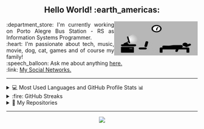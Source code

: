 <h2 align="center">Hello World! :earth_americas:</h2>

<img src="https://github.com/lucasrmagalhaes/lucasrmagalhaes/blob/master/assets/days.gif" width="220px" height="90" align="right" alt="Routine">

<p align="justify">
  :department_store: I'm currently working on Porto Alegre Bus Station - RS as Information Systems Programmer.<br />
  :heart: I'm passionate about tech, music, movie, dog, cat, games and of course my family!<br />
  :speech_balloon: Ask me about anything <a href="https://github.com/lucasrmagalhaes/lucasrmagalhaes/issues">here.</a><br />
  :link: <a href="https://linktr.ee/lucasrmagalhaes">My Social Networks.</a><br />
</p>

<hr />

<details>
  <summary>💻 Most Used Languages and GitHub Profile Stats 📊</summary>
    <div align="center">
      <img src="https://github-readme-stats.vercel.app/api/top-langs/?username=lucasrmagalhaes&langs_count=20&layout=compact">
      <img src="https://github-readme-stats.vercel.app/api?username=lucasrmagalhaes&show_icons=true&theme=highcontrast">
    </div>
</details>
  
<details>
  <summary>:fire: GitHub Streaks</summary>
  <div>
    <div align="center">
      <img src="https://github-readme-streak-stats.herokuapp.com/?user=lucasrmagalhaes&theme=dark">
    </div>
</details>

<details>
  <summary>📁 My Repositories</summary>
    <div align="center">
      <table>
        <tr>
          <th>Repository name:</th>
          <th>About:</th>
        </tr>
        <tr>
          <td><a href="https://github.com/lucasrmagalhaes/lucasrmagalhaes">lucasrmagalhaes</a></td>
          <td>My presentation. 💻</td>
        </tr>
        <tr>
          <td><a href="https://github.com/lucasrmagalhaes/lucasrmagalhaes-portfolio">lucasrmagalhaes-portfolio</a></td>
          <td>Portfolio created using HTML, CSS and JS. ⭐</td>
        </tr>
        <tr>
          <td><a href="https://github.com/lucasrmagalhaes/snake-js">snake-js</a></td>
          <td>Nostálgico jogo da 🐍 em JavaScript.</td>
        </tr>
        <tr>
          <td><a href="https://github.com/lucasrmagalhaes/desafios-DIO">desafios-DIO</a></td>
          <td>Resolução dos desafios de C Sharp, Java, JS e Ruby da DIO. 📚</td>
        </tr>
        <tr>
          <td><a href="https://github.com/lucasrmagalhaes/covid19-pwa">covid19-pwa</a></td>
          <td>Progressive Web Application com React para mapear os dados do COVID-19 pelo mundo. 📊</td>
        </tr>
        <tr>
          <td><a href="https://github.com/lucasrmagalhaes/urlShortener-DIO">urlShortener-DIO</a></td>
          <td>✂️ Encurtador de URL</td>
        </tr>
        <tr>
          <td><a href="https://github.com/lucasrmagalhaes/jogoDaVelha-js">jogoDaVelha-js</a></td>
          <td>❌ Jogo da Velha com HTML, CSS e JavaScript. ⭕</td>
        </tr>
        <tr>
          <td><a href="https://github.com/lucasrmagalhaes/chatBotTelegram-js">chatBotTelegram-js</a></td>
          <td>Construindo um ChatbotFit no Telegram com JavaScript e NodeJS.</td>
        </tr>
        <tr>
          <td><a href="https://github.com/lucasrmagalhaes/netflix-clone">netflix-clone</a></td>
          <td>Recriando a Interface do Netflix utilizando HTML, CSS e JavaScript.</td>
        </tr>
        <tr>
          <td><a href="https://github.com/lucasrmagalhaes/resgate-js">resgate-js</a></td>
          <td>Jogo Resgate desenvolvido em JS, HTML e CSS com os frameworks JQuery e JQuery Collision. 🚁</td>
        </tr>
        <tr>
          <td><a href="https://github.com/lucasrmagalhaes/instagram-css">instagram-css</a></td>
          <td>Recriando a interface de login do Instagram com CSS e HTML.</td>
        </tr>
        <tr>
          <td><a href="https://github.com/lucasrmagalhaes/superMarioEnglishChallenge-js">superMarioEnglishChallenge-js</a></td>
          <td>Sistema de reconhecimento de voz em JS para aprender cores em inglês.</td>
        </tr>
        <tr>
          <td><a href="https://github.com/lucasrmagalhaes/dinoGame-js">dinoGame-js</a></td>
          <td>Recriando o famoso jogo do dinossauro sem internet. 🌵</td>
        </tr>
        <tr>
          <td><a href="https://github.com/lucasrmagalhaes/web_moderno-js">web_moderno-js</a></td>
          <td>Desenvolvimento Web Moderno com JavaScript! COMPLETO 2020 + Projetos!</td>
        </tr>
        <tr>
          <td><a href="https://github.com/lucasrmagalhaes/angular-crud">angular-crud</a></td>
          <td>Realizando um CRUD em Angular.</td>
        </tr>
        <tr>
          <td><a href="https://github.com/lucasrmagalhaes/aplicandoDesignPatternsNaPraticaComDotNet-DIO">aplicandoDesignPatternsNaPraticaComDotNet-DIO</a></td>
          <td>Aplicando Design Patterns na Prática com C# - DIO.</td>
        </tr>
        <tr>
          <td><a href="https://github.com/lucasrmagalhaes/DotNetCoreAvancado-DIO">DotNetCoreAvancado-DIO</a></td>
          <td>Curso: Configuração da arquitetura back-end com .NET Core - DIO.</td>
        </tr>
        <tr>
          <td><a href="https://github.com/lucasrmagalhaes/spaceShooter-js">spaceShooter-js</a></td>
          <td>Jogo no estilo Space Shooter 👽 em JS.</td>
        </tr>
        <tr>
          <td><a href="https://github.com/lucasrmagalhaes/cypressTest-angular">cypressTest-angular</a></td>
          <td>Utilizando o Cypress E2E para testar um blog em Angular.</td>
        </tr>
        <tr>
          <td><a href="https://github.com/lucasrmagalhaes/SPA-Angular">SPA-Angular</a></td>
          <td>Desenvolvendo SPA com Angular.</td>
        </tr>
        <tr>
          <td><a href="https://github.com/lucasrmagalhaes/estruturaDeDadosEAlgoritmos-DIO">estruturaDeDadosEAlgoritmos-DIO</a></td>
          <td>Curso: Esturturado de Dados e Algoritmos - DIO.</td>
        </tr>
        <tr>
          <td><a href="https://github.com/lucasrmagalhaes/memoryGame_genius-js">memoryGame_genius-js</a></td>
          <td>Jogo de memória inspirado no jogo Genius em JavaScript.</td>
        </tr>
        <tr>
          <td><a href="https://github.com/lucasrmagalhaes/cities_api-java">cities_api-java</a></td>
          <td>API REST de Consulta de Cidades do Brasil.</td>
        </tr>
        <tr>
          <td><a href="https://github.com/lucasrmagalhaes/person_api-DIO">person_api-DIO</a></td>
          <td>Sistema de Gerenciamento de Pessoas</td>
        </tr>
        <tr>
          <td><a href="https://github.com/lucasrmagalhaes/testesUnitarios-DIO">testesUnitarios-DIO</a></td>
          <td>Desenvolvimento de testes unitários para validar uma API REST de gerenciamento de estoques de cerveja.</td>
        </tr>
        <tr>
          <td><a href="https://github.com/lucasrmagalhaes/weather-DIO">weather-DIO</a></td>
          <td>Projeto DIO: Criando projeto para consultar a previsão do tempo via API.</td>
        </tr>
        <tr>
          <td><a href="https://github.com/lucasrmagalhaes/usandoDDD-DIO">usandoDDD-DIO</a></td>
          <td>Desenvolvendo sua aplicação com C# usando DDD.</td>
        </tr>
        <tr>
          <td><a href="https://github.com/lucasrmagalhaes/api_criptomoedas-js">api_criptomoedas-js</a></td>
          <td>Buscando dados da API: Coin Market Cap.</td>
        </tr>
        <tr>
          <td><a href="https://github.com/lucasrmagalhaes/randomPasswordGenerator">randomPasswordGenerator</a></td>
          <td>Gerando senhas aleatórias.</td>
        </tr>
        <tr>
          <td><a href="https://github.com/lucasrmagalhaes/mongo-dotnet">mongo-dotnet</a></td>
          <td>API .NET integrada ao MongoDB.</td>
        </tr>
        <tr>
          <td><a href="https://github.com/lucasrmagalhaes/happy-nlw3">happy-nlw3</a></td>
          <td>Evento da Rocketseat: Happy NLW#3</td>
        </tr>
        <tr>
          <td><a href="https://github.com/lucasrmagalhaes/meetingRoom-DIO">meetingRoom-DIO</a></td>
          <td>Gerenciador de salas de reuniões com Java e Angular.</td>
        </tr>
        <tr>
          <td><a href="https://github.com/lucasrmagalhaes/maratona_dev-stefanini">maratona_dev-stefanini</a></td>
          <td>Maratona de Desenvolvimento do Grupo Stefanini.</td>
        </tr>
        <tr>
          <td><a href="https://github.com/lucasrmagalhaes/learning-COBOL">learning-COBOL</a></td>
          <td>Meus primeiros passos no COBOL. ⏳</td>
        </tr>
        <tr>
          <td><a href="https://github.com/lucasrmagalhaes/solutions-HackerRank">solutions-HackerRank</a></td>
          <td>Solution to HackerRank problems.</td>
        </tr>
        <tr>
          <td><a href="https://github.com/lucasrmagalhaes/primeirosPassosComDart-DIO">primeirosPassosComDart-DIO</a></td>
          <td>Curso: Primeiros Passos com Dart - DIO.</td>
        </tr>
        <tr>
          <td><a href="https://github.com/lucasrmagalhaes/ulbra-cpp">ulbra-cpp</a></td>
          <td>Minhas atividades da Ulbra com C++</td>
        </tr>
        <tr>
          <td><a href="https://github.com/lucasrmagalhaes/php-DIO">php-DIO</a></td>
          <td>Cursos de PHP - DIO.</td>
        </tr>
        <tr>
          <td><a href="https://github.com/lucasrmagalhaes/learning-php">learning-php</a></td>
          <td>PHP do básico ao avançado.</td>
        </tr>
        <tr>
          <td><a href="https://github.com/lucasrmagalhaes/learning-sh">learning-sh</a></td>
          <td>Aprendendo a configurar scripts com Shell Scripting.</td>
        </tr>
        <tr>
          <td><a href="https://github.com/lucasrmagalhaes/learning-sql">learning-sql</a></td>
          <td>Introdução ao SQL com MySQL: Manipule e consulte dados.</td>
        </tr>
        <tr>
          <td><a href="https://github.com/lucasrmagalhaes/gitEGitHub-Alura">gitEGitHub-Alura</a></td>
          <td>Curso: Git e Github: Controle e compartilhe seu código - Alura.</td>
        </tr>
        <tr>
          <td><a href="https://github.com/lucasrmagalhaes/aluraquiz-smallville">aluraquiz-smallville</a></td>
          <td>Quiz sobre a série Smallville que foi desenvolvido na Imersão React Next.js - Alura.</td>
        </tr>
        <tr>
          <td><a href="https://github.com/lucasrmagalhaes/criandoAplicacoesMoveis-ReactNative">criandoAplicacoesMoveis-ReactNative</a></td>
          <td>Curso: Criando aplicações móveis multiplataforma com React Native - DIO.</td>
        </tr>
      </table>
</details>

<hr />

<p align="center">
  <a href="https://github.com/lucasrmagalhaes/github-profile-trophy">
    <img width=800 src="https://github-profile-trophy.vercel.app/?username=lucasrmagalhaes&column=7&theme=gruvbox&no-frame=true" />
  </a>
</p>
